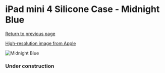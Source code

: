 # iPad mini 4 Silicone Case - Midnight Blue

[Return to previous page](/ipad_mini4)

[High-resolution image from Apple](https://store.storeimages.cdn-apple.com/8756/as-images.apple.com/is/MKLM2?wid=4500&hei=4500&fmt=png)

<div style="width: 384px"><img src="/everysource/MKLM2.png" alt="Midnight Blue"></div>

### Under construction
